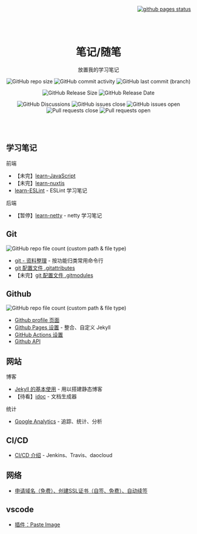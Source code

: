 <p align="right">
    <!--
    <a href="https://github.com/LawssssCat/LawssssCat.github.io/master/LICENSE">
        <img src="https://img.shields.io/github/license/LawssssCat/lawsssscat.github.io.svg" alt="LICENSE">
    </a>
    -->
    <a href="https://LawssssCat.github.io">
        <img src="https://img.shields.io/github/deployments/LawssssCat/learn-index/github-pages.svg?label=pages%20status&logo=github" alt="github pages status">
    </a>
</p>
<br><br>
<p align="center">
    <h1 align="center">笔记/随笔</h1>
    <p align="center">放置我的学习笔记</p>
    <p align="center">
        <img src="https://img.shields.io/github/repo-size/LawssssCat/learn-index" alt="GitHub repo size">
        <img src="https://img.shields.io/github/commit-activity/m/LawssssCat/learn-index" alt="GitHub commit activity">
        <img src="https://img.shields.io/github/last-commit/LawssssCat/learn-index" alt="GitHub last commit (branch)">
    </p>
    <p align="center">
        <img src="https://img.shields.io/github/downloads/LawssssCat/learn-index/total" alt="GitHub Release Size">
        <img src="https://img.shields.io/github/release-date/LawssssCat/learn-index" alt="GitHub Release Date">
    </p>
     <p align="center">
        <img src="https://img.shields.io/github/discussions/Lawsssscat/learn-index" alt="GitHub Discussions">
        <img src="https://img.shields.io/github/issues-closed/LawssssCat/learn-index" alt="GitHub issues close">
        <img src="https://img.shields.io/github/issues/LawssssCat/learn-index" alt="GitHub issues open">
        <img src="https://img.shields.io/github/issues-pr-closed/LawssssCat/learn-index" alt="Pull requests close">
        <img src="https://img.shields.io/github/issues-pr/LawssssCat/learn-index" alt="Pull requests open">
    </p>
    <!--
    <p align="center"><strong><a href="https://just-the-docs.github.io/just-the-docs/">See it in action!</a></strong></p>
    -->
    <br><br>
</p>

## 学习笔记

前端

- 【未完】[learn-JavaScript](./docs/JavaScript/javascript_simple.md)
- 【未完】[learn-nuxtjs](./docs/Nuxtjs/learn-nuxtjs.md)
- [learn-ESLint](./docs/ESLint/ESLint_learn_note.md) - ESLint 学习笔记 

后端

- 【暂停】[learn-netty](https://github.com/LawssssCat/learn-netty) - netty 学习笔记

## Git

<!--
![](https://img.shields.io/badge/dynamic/json?style=social&logo=Markdown&label=files&query=%24.length&url=https%3A%2F%2Fapi.github.com%2Frepos%2FLawssssCat%2Flearn-index%2Fcontents%2Fdocs%2FGit)
-->
![GitHub repo file count (custom path & file type)](https://shields-staging.herokuapp.com/github/directory-file-count/LawssssCat/learn-index/docs/Git?label=article&logo=Markdown&style=social&type=file)

- [git - 资料整理](https://blog.csdn.net/LawssssCat/article/details/103386802) - 按功能归类常用命令行
- [git 配置文件 .gitattributes](./docs/Git/git_gitattributes.md)
- 【未完】[git 配置文件 .gitmodules](./docs/Git/git_gitmodules.md)

## Github

<!--
![](https://img.shields.io/badge/dynamic/json?style=social&logo=Markdown&label=files&query=%24.length&url=https%3A%2F%2Fapi.github.com%2Frepos%2FLawssssCat%2Flearn-index%2Fcontents%2Fdocs%2FGithub)
-->
![GitHub repo file count (custom path & file type)](https://shields-staging.herokuapp.com/github/directory-file-count/LawssssCat/learn-index/docs/Github?label=article&logo=Markdown&style=social&type=file)

- [Github profile 页面](./docs/Github/github_profile.md)
- [Github Pages 设置](./docs/Github/github_pages.md) - 整合、自定义 Jekyll 
- [GitHub Actions 设置](./docs/Github/github_actions.md)
- [Github API](./docs/Github/github_api.md)

## 网站

博客

- [Jekyll 的基本使用](./docs/Jekyll/Jekyll_simple_use.md) - 用以搭建静态博客
- 【待看】[idoc](https://github.com/jaywcjlove/handbook/blob/master/package.json) - 文档生成器

统计

- [Google Analytics](./docs/Google/Google_Analytics_simple_use.md) - 追踪、统计、分析

## CI/CD

- [CI/CD 介绍](./docs/CICD/cicd_simple_introduction.md) - Jenkins、Travis、daocloud

## 网络

- [申请域名（免费）、创建SSL证书（自签、免费）、自动续签](./docs/Network/ssl_config.md)

## vscode

- [插件：Paste Image](./docs/vscode/plugs_paste_image.md)